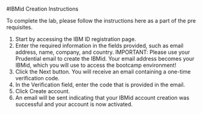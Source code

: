 #IBMid Creation Instructions

To complete the lab, please follow the instructions here as a part of the pre requisites. 

1. Start by accessing the IBM ID registration page. 
2. Enter the required information in the fields provided, such as email address, name, company, and country.
   IMPORTANT: Please use your Prudential email to create the IBMid. Your email address becomes your IBMid, which you will use to access the bootcamp environment!
3. Click the Next button. You will receive an email containing a one-time verification code.
4. In the Verification field, enter the code that is provided in the email.
5. Click Create account.
6. An email will be sent indicating that your IBMid account creation was successful and your account is now activated.
